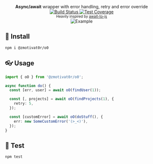 <div align="center">
  <strong>Async/await</strong> wrapper with error handling, retry and error override
</div>

<div align="center">
  <a href="https://travis-ci.org/zMotivat0r/oO.svg?branch=master">
    <img src="https://img.shields.io/travis/zMotivat0r/oO/master.svg?style=flat-square"
      alt="Build Status" />
  </a>
  <a href="https://codecov.io/github/zMotivat0r/oO">
    <img src="https://img.shields.io/coveralls/github/zMotivat0r/oO.svg?style=flat-square"
      alt="Test Coverage" />
  </a>
</div>
<div align="center">
  <sub>Heavily inspired by <a href="https://github.com/scopsy/await-to-js">await-to-js</a></sub>
</div>
<div align="center">
  <img src="https://github.com/zMotivat0r/oO/raw/master/img/example4.png" alt="Example" />
</div>

## :rocket: Install

```shell
npm i @zmotivat0r/o0
```

## :eyeglasses: Usage

```typescript
import { oO } from '@zmotivat0r/o0';

async function do() {
  const [err, user] = await oO(findUser(1));

  const [, projects] = await oO(findProjects(1), {
    retry: 5,
  });

  const [customError] = await oO(doStuff(), {
    err: new SomeCustomError('(>_<)'),
  });
}
```

## :hammer: Test

```shell
npm test
```
